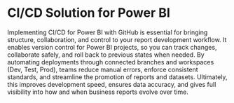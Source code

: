# CI/CD Solution for Power BI

Implementing CI/CD for Power BI with GitHub is essential for bringing structure, collaboration, and control to your report development workflow. It enables version control for Power BI projects, so you can track changes, collaborate safely, and roll back to previous states when needed. By automating deployments through connected branches and workspaces (Dev, Test, Prod), teams reduce manual errors, enforce consistent standards, and streamline the promotion of reports and datasets. Ultimately, this improves development speed, ensures data accuracy, and gives full visibility into how and when business reports evolve over time.

